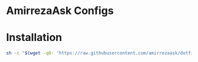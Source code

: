 # AmirrezaAsk Configs

# Installation
```bash
sh -c "$(wget -qO- 'https://raw.githubusercontent.com/amirrezaask/dotfiles/master/provision.sh')"
```
